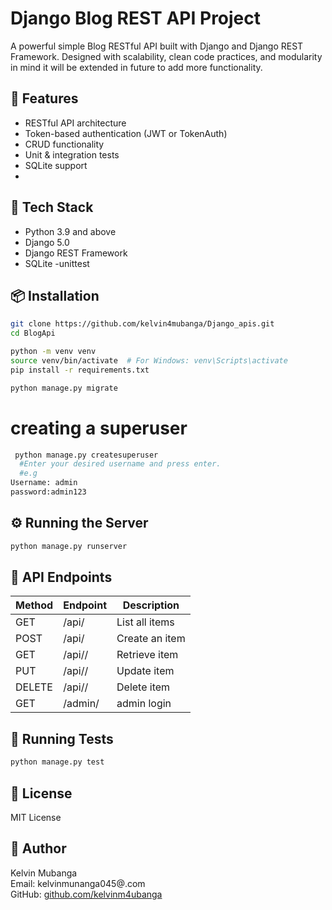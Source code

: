 # Django Blog REST API Project

A powerful simple Blog RESTful API built with Django and Django REST Framework. Designed with scalability, clean code practices, and modularity in mind it will be extended in future to add more functionality.

## 🚀 Features

- RESTful API architecture
- Token-based authentication (JWT or TokenAuth)
- CRUD functionality
- Unit & integration tests
- SQLite support
- 

## 🔧 Tech Stack

- Python 3.9 and above
- Django 5.0
- Django REST Framework
- SQLite 
-unittest

## 📦 Installation

```bash
git clone https://github.com/kelvin4mubanga/Django_apis.git
cd BlogApi

python -m venv venv
source venv/bin/activate  # For Windows: venv\Scripts\activate
pip install -r requirements.txt

python manage.py migrate
```

# creating a superuser

```bash
 python manage.py createsuperuser
  #Enter your desired username and press enter.
  #e.g
Username: admin
password:admin123


```


## ⚙️ Running the Server

```bash
python manage.py runserver
```





## 🔗 API Endpoints

| Method | Endpoint | Description |
|--------|----------|-------------|
| GET    | /api/ | List all items |
| POST   | /api/ | Create an item |
| GET    | /api/<id>/ | Retrieve item |
| PUT    | /api/<id>/ | Update item |
| DELETE | /api/<id>/ | Delete item |
| GET    | /admin/ | admin login |


## 🧪 Running Tests

```bash
python manage.py test
```



## 📄 License

MIT License

## 👤 Author

Kelvin Mubanga  
Email: kelvinmunanga045@.com  
GitHub: [github.com/kelvinm4ubanga](https://github.com/kelvin4mubanga)


